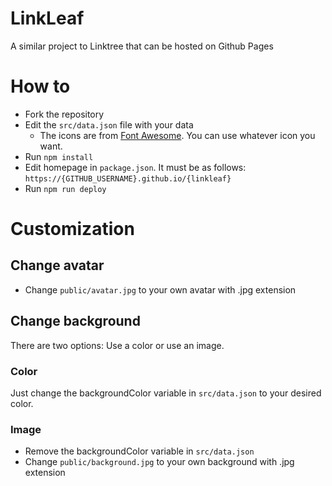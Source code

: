 # LinkLeaf

A similar project to Linktree that can be hosted on Github Pages

# How to

- Fork the repository
- Edit the `src/data.json` file with your data
  - The icons are from [Font Awesome](https://fontawesome.com/icons?d=gallery). You can use whatever icon you want.
- Run `npm install`
- Edit homepage in `package.json`. It must be as follows: `https://{GITHUB_USERNAME}.github.io/{linkleaf}`
- Run `npm run deploy`

# Customization

## Change avatar

- Change `public/avatar.jpg` to your own avatar with .jpg extension

## Change background

There are two options: Use a color or use an image.

### Color

Just change the backgroundColor variable in `src/data.json` to your desired color.

### Image

- Remove the backgroundColor variable in `src/data.json`
- Change `public/background.jpg` to your own background with .jpg extension

